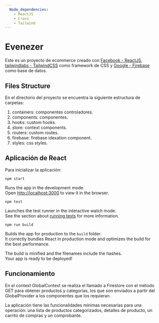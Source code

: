 ```yaml
---
  Node_dependencies:
    - ReactJS
    - Craco
    - Tailwind
---
```


# Evenezer

Este es un proyecto de ecommerce creado con [Facebook - ReactJS](https://github.com/facebook/create-react-app), [tailwindlabs - TailwindCSS](https://github.com/tailwindlabs/tailwindcss) como framework de CSS y [Google - Firebase](https://github.com/firebase/) como base de datos.

## Files Structure
En el directorio del proyecto se encuentra la siguiente estructura de carpetas:

1. containers: componentes controladores.
2. components: componentes.
3. hooks: custom hooks.
4. store: context components.
5. routers: custom routes.
6. firebase: firebase idexation component.
7. styles: css styles.

## Aplicación de React

Para inicializar la aplicación:

```
npm start
```
Runs the app in the development mode.\
Open [http://localhost:3000](http://localhost:3000) to view it in the browser.

```
npm test
```
Launches the test runner in the interactive watch mode.\
See the section about [running tests](https://facebook.github.io/create-react-app/docs/running-tests) for more information.

```
npm run build
```

Builds the app for production to the `build` folder.\
It correctly bundles React in production mode and optimizes the build for the best performance.

The build is minified and the filenames include the hashes.\
Your app is ready to be deployed!

## Funcionamiento

En el context GlobalContext se realiza el llamado a Firestore con el método GET para obtener productos y categorías, los que son enviados a partir del GlobalProvider a los componentes que los requieran.

La aplicación tiene las funcionalidades mínimas necesarias para una operación: una lista de productos categorizados, detalles de producto, un carrito de compras y un comprobante.
